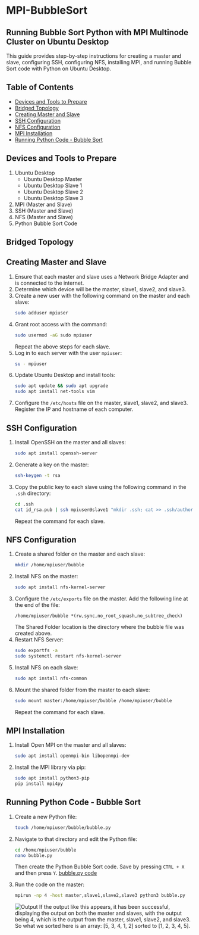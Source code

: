 # MPI-BubbleSort

## Running Bubble Sort Python with MPI Multinode Cluster on Ubuntu Desktop

This guide provides step-by-step instructions for creating a master and slave, configuring SSH, configuring NFS, installing MPI, and running Bubble Sort code with Python on Ubuntu Desktop.

## Table of Contents
- [Devices and Tools to Prepare](#devices-and-tools-to-prepare)
- [Bridged Topology](#bridged-topology)
- [Creating Master and Slave](#creating-master-and-slave)
- [SSH Configuration](#ssh-configuration)
- [NFS Configuration](#nfs-configuration)
- [MPI Installation](#mpi-installation)
- [Running Python Code - Bubble Sort](#running-python-code---bubble-sort)

## Devices and Tools to Prepare
1. Ubuntu Desktop
   - Ubuntu Desktop Master
   - Ubuntu Desktop Slave 1
   - Ubuntu Desktop Slave 2
   - Ubuntu Desktop Slave 3
2. MPI (Master and Slave)
3. SSH (Master and Slave)
4. NFS (Master and Slave)
5. Python Bubble Sort Code

## Bridged Topology


## Creating Master and Slave
1. Ensure that each master and slave uses a Network Bridge Adapter and is connected to the internet.
2. Determine which device will be the master, slave1, slave2, and slave3.
3. Create a new user with the following command on the master and each slave:
    ```bash
    sudo adduser mpiuser
    ```
4. Grant root access with the command:
    ```bash
    sudo usermod -aG sudo mpiuser
    ```
    Repeat the above steps for each slave.
5. Log in to each server with the user `mpiuser`:
    ```bash
    su - mpiuser
    ```
6. Update Ubuntu Desktop and install tools:
    ```bash
    sudo apt update && sudo apt upgrade
    sudo apt install net-tools vim
    ```
7. Configure the `/etc/hosts` file on the master, slave1, slave2, and slave3. Register the IP and hostname of each computer.

## SSH Configuration
1. Install OpenSSH on the master and all slaves:
    ```bash
    sudo apt install openssh-server
    ```
2. Generate a key on the master:
    ```bash
    ssh-keygen -t rsa
    ```
3. Copy the public key to each slave using the following command in the `.ssh` directory:
    ```bash
    cd .ssh
    cat id_rsa.pub | ssh mpiuser@slave1 "mkdir .ssh; cat >> .ssh/authorized_keys"
    ```
    Repeat the command for each slave.

## NFS Configuration
1. Create a shared folder on the master and each slave:
    ```bash
    mkdir /home/mpiuser/bubble
    ```
2. Install NFS on the master:
    ```bash
    sudo apt install nfs-kernel-server
    ```
3. Configure the `/etc/exports` file on the master. Add the following line at the end of the file:
    ```plaintext
    /home/mpiuser/bubble *(rw,sync,no_root_squash,no_subtree_check)
    ```
    The Shared Folder location is the directory where the bubble file was created above.
4. Restart NFS Server:
    ```bash
    sudo exportfs -a
    sudo systemctl restart nfs-kernel-server
    ```
5. Install NFS on each slave:
    ```bash
    sudo apt install nfs-common
    ```
6. Mount the shared folder from the master to each slave:
    ```bash
    sudo mount master:/home/mpiuser/bubble /home/mpiuser/bubble
    ```
    Repeat the command for each slave.

## MPI Installation
1. Install Open MPI on the master and all slaves:
    ```bash
    sudo apt install openmpi-bin libopenmpi-dev
    ```
2. Install the MPI library via pip:
    ```bash
    sudo apt install python3-pip
    pip install mpi4py
    ```

## Running Python Code - Bubble Sort
1. Create a new Python file:
    ```bash
    touch /home/mpiuser/bubble/bubble.py
    ```
2. Navigate to that directory and edit the Python file:
    ```bash
    cd /home/mpiuser/bubble
    nano bubble.py
    ```
    Then create the Python Bubble Sort code. Save by pressing `CTRL + X` and then press `Y`.
   [bubble.py code](https://github.com/NauvalPerdana/MPI-BubbleSort/blob/main/bubble.py)

3. Run the code on the master:
    ```bash
    mpirun -np 4 -host master,slave1,slave2,slave3 python3 bubble.py
    ```
   ![Output](https://github.com/NauvalPerdana/MPI-BubbleSort/blob/main/output.png)
    If the output like this appears, it has been successful, displaying the output on both the master and slaves, with the output being 4, which is the output from the master, slave1, slave2, and slave3. So what we sorted here is an array: [5, 3, 4, 1, 2] sorted to [1, 2, 3, 4, 5].
